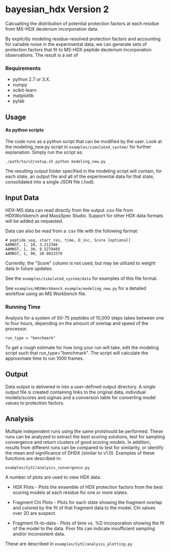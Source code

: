 # bayesian_hdx Version 2
Calcualting the distribution of potential protection factors at each residue from MS-HDX deuterium incorporation data.

By explicitly modeling residue-resolved protection factors and accounting for variable noise in the experimental data, we can generate sets of protection factors that fit to MS-HDX peptide deuterium incorporation observations. The result is a set of 

### Requirements
* python 2.7 or 3.X. 
* numpy
* scikit-learn
* matplotlib
* pylab

## Usage

#### As python scripts
The code runs as a python script that can be modified by the user.  Look at the modeling_new.py script in `examples/simulated_system/` for further explanation.  Simply run the script as: 
```
./path/to/v2/setup.sh python modeling_new.py
```
The resulting output folder specified in the modeling script will contain, for each state, an output file and all of the experimental data for that state, consolidated into a single JSON file (.hxd). 

## Input Data
HDX-MS data can read directly from the output .csv file from HDXWorkbench and MassSpec Studio. Support for other HDX data formats will be added as requested.

Data can also be read from a .csv file with the following format:
```
# peptide_seq, start_res, time, D_inc, Score [optional] 
AAMNST, 1, 10, 3.212346
AAMNST, 1, 30, 8.5279405
AAMNST, 1, 90, 20.9023379
```
Currently, the "Score" column is not used, but may be utilized to weight data in future updates.

See the `examples/simulated_system/data` for examples of this file format. 

See `examples/HDXWorkbench_example/modeling_new.py` for a detailed workflow using an MS Workbench file.

### Running Time
Analysis for a system of 50-75 peptides of 10,000 steps takes between one to four hours, depending on the amount of overlap and speed of the processor.
```
run_type = "benchmark"
```
To get a rough estimate for how long your run will take, edit the modeling script such that run_type="benchmark". The script will calculate the approximate time to run 1000 frames.

## Output
Data output is delivered in into a user-defined output directory. A single output file is created containing links to the original data, individual models/scores and sigmas and a conversion table for converting model values to protection factors. 

## Analysis

Multiple independent runs using the same protshould be performed. These runs can be analyzed to extract the best scoring solutions, test for sampling convergence and return clusters of good scoring models. In addition, results from different runs can be compared to test for similarity, or identify the mean and significance of DHDX (similar to v1.0). Examples of these functions are described in:

`examples/CytC/analysis_convergence.py`

A number of plots are used to view HDX data. 
* HDX Plots - Plots the ensemble of HDX protection factors from the best scoring models at each residue for one or more states.

* Fragment Chi Plots - Plots for each state showing the fragment overlap and colored by the fit of that fragment data to the model. Chi values over 20 are suspect.

* Fragment fit-to-data - Plots of time vs. %D incorporation showing the fit of the model to the data. Poor fits can indicate insufficient sampling and/or inconsistent data. 

These are described in 
`examples/CytC/analysis_plotting.py`

